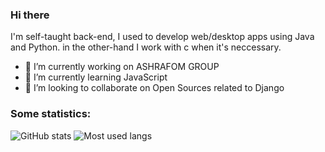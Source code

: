 ### Hi there
  I'm self-taught back-end, I used to develop web/desktop apps using Java and Python.
  in the other-hand I work with c when it's neccessary.

<!--
**shoukreytom/shoukreytom** is a ✨ _special_ ✨ repository because its `README.md` (this file) appears on your GitHub profile.

Here are some ideas to get you started:
-->
- 🔭 I’m currently working on ASHRAFOM GROUP
- 🌱 I’m currently learning JavaScript
- 👯 I’m looking to collaborate on Open Sources related to Django
<!--
- 🤔 I’m looking for help with ...
- 💬 Ask me about ...
- 📫 How to reach me: ...
- 😄 Pronouns: ...
- ⚡ Fun fact: ...
-->

### Some statistics:

![GitHub stats](https://github-readme-stats.vercel.app/api?username=abdulshak1999&show_icons=true)
![Most used langs](https://github-readme-stats.vercel.app/api/top-langs/?username=abdulshak1999&layout=compact)
